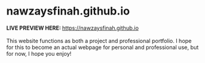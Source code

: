 # nawzaysfinah.github.io
<strong> LIVE PREVIEW HERE: </strong> https://nawzaysfinah.github.io <br><br>
This website functions as both a project and professional portfolio. I hope for this to become an actual webpage for personal and professional use, but for now, I hope you enjoy!
